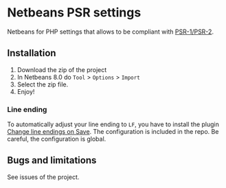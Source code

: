 Netbeans PSR settings
=====================

Netbeans for PHP settings that allows to be compliant with [PSR-1/PSR-2](http://www.php-fig.org/).

## Installation

1. Download the zip of the project
2. In Netbeans 8.0 do `Tool` > `Options` > `Import`
3. Select the zip file.
4. Enjoy!

### Line ending

To automatically adjust your line ending to `LF`, you have to install the plugin [Change line endings on Save](http://plugins.netbeans.org/plugin/46829/change-line-endings-on-save). The configuration is included in the repo. Be careful, the configuration is global.

## Bugs and limitations

See issues of the project.